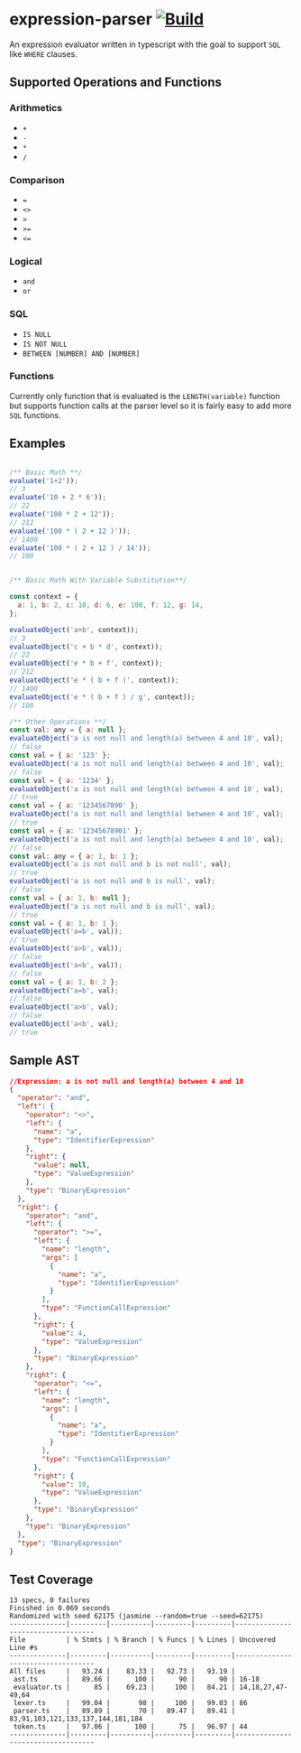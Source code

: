 # expression-parser [![Build](https://github.com/abdullah2993/expression-parser/actions/workflows/build.yaml/badge.svg)](https://github.com/abdullah2993/expression-parser/actions/workflows/build.yaml)
An expression evaluator written in typescript with the goal to support `SQL` like `WHERE` clauses.

## Supported Operations and Functions
### Arithmetics
- `+`
- `-`
- `*`
- `/`
### Comparison
- `=`
- `<>`
- `>`
- `>=`
- `<=`
### Logical
- `and`
- `or`
### SQL
- `IS NULL`
- `IS NOT NULL`
- `BETWEEN [NUMBER] AND [NUMBER]`
### Functions
Currently only function that is evaluated is the `LENGTH(variable)` function but supports function calls at the parser level so it is fairly easy to add more `SQL` functions.

## Examples
```js

/** Basic Math **/
evaluate('1+2'));
// 3
evaluate('10 + 2 * 6'));
// 22
evaluate('100 * 2 + 12'));
// 212
evaluate('100 * ( 2 + 12 )'));
// 1400
evaluate('100 * ( 2 + 12 ) / 14'));
// 100


/** Basic Math With Variable Substitution**/

const context = {
  a: 1, b: 2, c: 10, d: 6, e: 100, f: 12, g: 14,
};

evaluateObject('a+b', context));
// 3
evaluateObject('c + b * d', context));
// 22
evaluateObject('e * b + f', context));
// 212
evaluateObject('e * ( b + f )', context));
// 1400
evaluateObject('e * ( b + f ) / g', context));
// 100

/** Other Operations **/
const val: any = { a: null };
evaluateObject('a is not null and length(a) between 4 and 10', val);
// false
const val = { a: '123' };
evaluateObject('a is not null and length(a) between 4 and 10', val);
// false
const val = { a: '1234' };
evaluateObject('a is not null and length(a) between 4 and 10', val);
// true
const val = { a: '1234567890' };
evaluateObject('a is not null and length(a) between 4 and 10', val);
// true
const val = { a: '12345678901' };
evaluateObject('a is not null and length(a) between 4 and 10', val);
// false
const val: any = { a: 1, b: 1 };
evaluateObject('a is not null and b is not null', val);
// true
evaluateObject('a is not null and b is null', val);
// false
const val = { a: 1, b: null };
evaluateObject('a is not null and b is null', val);
// true
const val = { a: 1, b: 1 };
evaluateObject('a=b', val));
// true
evaluateObject('a>b', val));
// false
evaluateObject('a<b', val));
// false
const val = { a: 1, b: 2 };
evaluateObject('a=b', val);
// false
evaluateObject('a>b', val);
// false
evaluateObject('a<b', val);
// true

```

## Sample AST

```json
//Expression: a is not null and length(a) between 4 and 10
{
  "operator": "and",
  "left": {
    "operator": "<>",
    "left": {
      "name": "a",
      "type": "IdentifierExpression"
    },
    "right": {
      "value": null,
      "type": "ValueExpression"
    },
    "type": "BinaryExpression"
  },
  "right": {
    "operator": "and",
    "left": {
      "operator": ">=",
      "left": {
        "name": "length",
        "args": [
          {
            "name": "a",
            "type": "IdentifierExpression"
          }
        ],
        "type": "FunctionCallExpression"
      },
      "right": {
        "value": 4,
        "type": "ValueExpression"
      },
      "type": "BinaryExpression"
    },
    "right": {
      "operator": "<=",
      "left": {
        "name": "length",
        "args": [
          {
            "name": "a",
            "type": "IdentifierExpression"
          }
        ],
        "type": "FunctionCallExpression"
      },
      "right": {
        "value": 10,
        "type": "ValueExpression"
      },
      "type": "BinaryExpression"
    },
    "type": "BinaryExpression"
  },
  "type": "BinaryExpression"
}

```

## Test Coverage
```
13 specs, 0 failures
Finished in 0.069 seconds
Randomized with seed 62175 (jasmine --random=true --seed=62175)
--------------|---------|----------|---------|---------|-----------------------------------
File          | % Stmts | % Branch | % Funcs | % Lines | Uncovered Line #s
--------------|---------|----------|---------|---------|-----------------------------------
All files     |   93.24 |    83.33 |   92.73 |   93.19 |
 ast.ts       |   89.66 |      100 |      90 |      90 | 16-18
 evaluator.ts |      85 |    69.23 |     100 |   84.21 | 14,18,27,47-49,64
 lexer.ts     |   99.04 |       98 |     100 |   99.03 | 86
 parser.ts    |   89.89 |       70 |   89.47 |   89.41 | 83,91,103,121,133,137,144,181,184
 token.ts     |   97.06 |      100 |      75 |   96.97 | 44
--------------|---------|----------|---------|---------|-----------------------------------
```


